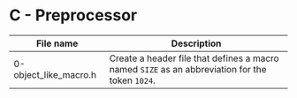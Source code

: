 # C - Preprocessor

| File name             | Description                                                                                     |
| --------------------- | ----------------------------------------------------------------------------------------------- |
| 0-object_like_macro.h | Create a header file that defines a macro named `SIZE` as an abbreviation for the token `1024`. |
